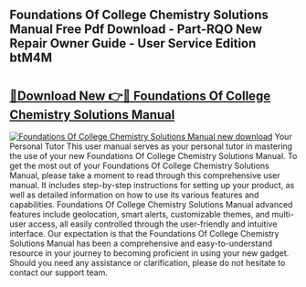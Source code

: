 ## Foundations Of College Chemistry Solutions Manual Free Pdf Download - Part-RQO New Repair Owner Guide - User Service Edition btM4M

# <h2><a href="http://bc74913.oget.top/?id=Foundations+Of+College+Chemistry+Solutions+Manual">🔗Download New 👉🔴 Foundations Of College Chemistry Solutions Manual</a></h2>

[![Foundations Of College Chemistry Solutions Manual new download](https://i.imgur.com/5g1atiW.png)](http://bc74913.oget.top/?id=Foundations+Of+College+Chemistry+Solutions+Manual)
Your Personal Tutor This user manual serves as your personal tutor in mastering the use of your new Foundations Of College Chemistry Solutions Manual. To get the most out of your Foundations Of College Chemistry Solutions Manual, please take a moment to read through this comprehensive user manual. It includes step-by-step instructions for setting up your product, as well as detailed information on how to use its various features and capabilities. Foundations Of College Chemistry Solutions Manual advanced features include geolocation, smart alerts, customizable themes, and multi-user access, all easily controlled through the user-friendly and intuitive interface. Our expectation is that the Foundations Of College Chemistry Solutions Manual has been a comprehensive and easy-to-understand resource in your journey to becoming proficient in using your new gadget. Should you need any assistance or clarification, please do not hesitate to contact our support team.
